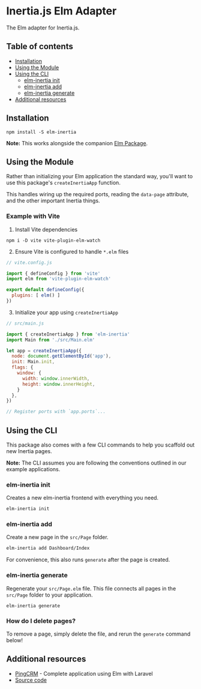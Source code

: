 # Inertia.js Elm Adapter

The Elm adapter for Inertia.js.


## Table of contents

- [Installation](#installation)
- [Using the Module](#using-the-module)
- [Using the CLI](#using-the-cli)
  - [elm-inertia init](#elm-inertia-init)
  - [elm-inertia add](#elm-inertia-add)
  - [elm-inertia generate](#elm-inertia-generate)
- [Additional resources](#additional-resources)

## Installation

```
npm install -S elm-inertia
```

**Note:** This works alongside the companion [Elm Package](https://package.elm-lang.org/packages/ryan-haskell/elm-inertia/latest).


## Using the Module

Rather than initializing your Elm application the standard way, you'll want to use this package's `createInertiaApp` function.

This handles wiring up the required ports, reading the `data-page` attribute, and the other important Inertia things.

### Example with Vite

1. Install Vite dependencies

```
npm i -D vite vite-plugin-elm-watch
```

2. Ensure Vite is configured to handle `*.elm` files

```js
// vite.config.js

import { defineConfig } from 'vite'
import elm from 'vite-plugin-elm-watch'

export default defineConfig({
  plugins: [ elm() ]
})
```

3. Initialize your app using `createInertiaApp`

```js
// src/main.js

import { createInertiaApp } from 'elm-inertia'
import Main from './src/Main.elm'

let app = createInertiaApp({
  node: document.getElementById('app'),
  init: Main.init,
  flags: {
    window: {
      width: window.innerWidth,
      height: window.innerHeight,
    }
  },
})

// Register ports with `app.ports`...
```

## Using the CLI

This package also comes with a few CLI commands to help you scaffold out new Inertia pages.

**Note:** The CLI assumes you are following the conventions outlined in our example applications.

### elm-inertia init

Creates a new elm-inertia frontend with everything you need.

```sh
elm-inertia init
```

### elm-inertia add

Create a new page in the `src/Page` folder.

```sh
elm-inertia add Dashboard/Index
```

For convenience, this also runs `generate` after the page is created.



### elm-inertia generate

Regenerate your `src/Page.elm` file. This file connects all pages in the `src/Page` folder to your application.

```
elm-inertia generate
```

### **How do I delete pages?** 

To remove a page, simply delete the file, and rerun the `generate` command below!

## Additional resources

- [PingCRM](https://github.com/ryan-haskell/pingcrm-elm) - Complete application using Elm with Laravel
- [Source code](https://github.com/ryan-haskell/elm-inertia)